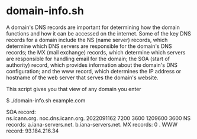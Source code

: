# domain-info.sh

A domain's DNS records are important for determining how the domain functions and how it can be accessed on the internet. Some of the key DNS records for a domain include the NS (name server) records, which determine which DNS servers are responsible for the domain's DNS records; the MX (mail exchange) records, which determine which servers are responsible for handling email for the domain; the SOA (start of authority) record, which provides information about the domain's DNS configuration; and the www record, which determines the IP address or hostname of the web server that serves the domain's website.

This script gives you that view of any domain you enter

$ ./domain-info.sh example.com

SOA record: <br>
ns.icann.org. noc.dns.icann.org. 2022091162 7200 3600 1209600 3600
NS records:
a.iana-servers.net.
b.iana-servers.net.
MX records:
0 .
WWW record:
93.184.216.34
